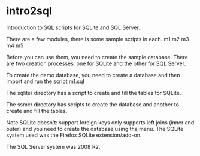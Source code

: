 intro2sql
=========

Introduction to SQL scripts for SQLite and SQL Server.

There are a few modules, there is some sample scripts in each.
 m1 m2 m3 m4 m5

Before you can use them, you need to create the sample database. There are
two creation processes: one for SQLite and the other for SQL Server.

To create the demo database, you need to create a database and then import and 
run the script m1.sql

The sqlite/ directory has a script to create and fill the tables for SQLite.

The ssmc/ directory has scripts to create the database and another to create
and fill the tables.

Note SQLite doesn't:
 support foreign keys
 only supports left joins (inner and outer)
and you need to create the database using the menu.
The SQLite system used was the Firefox SQLite extension/add-on.

The SQL Server system was 2008 R2.
